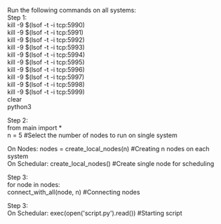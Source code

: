 Run the following commands on all systems:  
Step 1:   
kill -9 $(lsof -t -i tcp:5990)  
kill -9 $(lsof -t -i tcp:5991)  
kill -9 $(lsof -t -i tcp:5992)  
kill -9 $(lsof -t -i tcp:5993)  
kill -9 $(lsof -t -i tcp:5994)  
kill -9 $(lsof -t -i tcp:5995)  
kill -9 $(lsof -t -i tcp:5996)  
kill -9 $(lsof -t -i tcp:5997)  
kill -9 $(lsof -t -i tcp:5998)  
kill -9 $(lsof -t -i tcp:5999)  
clear  
python3  
  
Step 2:  
from main import *  
n = 5 #Select the number of nodes to run on single system  
   
On Nodes: nodes = create_local_nodes(n) #Creating n nodes on each system  
On Schedular: create_local_nodes() #Create single node for scheduling  
  
Step 3:  
for node in nodes:  
		connect_with_all(node, n) #Connecting nodes  
  
Step 3:  
On Schedular: exec(open('script.py').read()) #Starting script  
